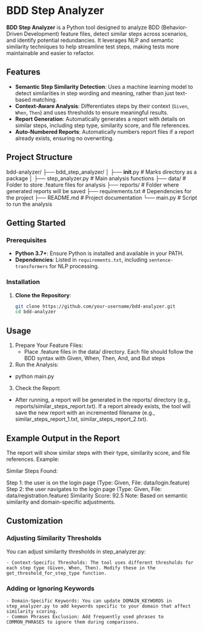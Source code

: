 # BDD Step Analyzer

**BDD Step Analyzer** is a Python tool designed to analyze BDD (Behavior-Driven Development) feature files, detect similar steps across scenarios, and identify potential redundancies. It leverages NLP and semantic similarity techniques to help streamline test steps, making tests more maintainable and easier to refactor.

## Features

- **Semantic Step Similarity Detection**: Uses a machine learning model to detect similarities in step wording and meaning, rather than just text-based matching.
- **Context-Aware Analysis**: Differentiates steps by their context (`Given`, `When`, `Then`) and uses thresholds to ensure meaningful results.
- **Report Generation**: Automatically generates a report with details on similar steps, including step type, similarity score, and file references.
- **Auto-Numbered Reports**: Automatically numbers report files if a report already exists, ensuring no overwriting.

## Project Structure

bdd-analyzer/
├── bdd_step_analyzer/
│   ├── __init__.py                 # Marks directory as a package
│   ├── step_analyzer.py            # Main analysis functions
├── data/                            # Folder to store .feature files for analysis
├── reports/                         # Folder where generated reports will be saved
├── requirements.txt                 # Dependencies for the project
├── README.md                        # Project documentation
└── main.py                          # Script to run the analysis


## Getting Started

### Prerequisites

- **Python 3.7+**: Ensure Python is installed and available in your PATH.
- **Dependencies**: Listed in `requirements.txt`, including `sentence-transformers` for NLP processing.

### Installation

1. **Clone the Repository**:
   ```bash
   git clone https://github.com/your-username/bdd-analyzer.git
   cd bdd-analyzer

## Usage

   1. Prepare Your Feature Files:
        - Place .feature files in the data/ directory. Each file should follow the BDD syntax with Given, When, Then, And, and But steps
   2. Run the Analysis:
   - python main.py
   3. Check the Report:
   - After running, a report will be generated in the reports/ directory (e.g., reports/similar_steps_report.txt). If a report already exists, the tool will save the new report with an incremented filename (e.g., similar_steps_report_1.txt, similar_steps_report_2.txt).

## Example Output in the Report

The report will show similar steps with their type, similarity score, and file references. Example:

Similar Steps Found:

Step 1: the user is on the login page (Type: Given, File: data/login.feature)
Step 2: the user navigates to the login page (Type: Given, File: data/registration.feature)
Similarity Score: 92.5
Note: Based on semantic similarity and domain-specific adjustments.

## Customization

### Adjusting Similarity Thresholds

You can adjust similarity thresholds in step_analyzer.py:

    - Context-Specific Thresholds: The tool uses different thresholds for each step type (Given, When, Then). Modify these in the get_threshold_for_step_type function.

### Adding or Ignoring Keywords

    - Domain-Specific Keywords: You can update DOMAIN_KEYWORDS in step_analyzer.py to add keywords specific to your domain that affect similarity scoring.
    - Common Phrases Exclusion: Add frequently used phrases to COMMON_PHRASES to ignore them during comparisons.


